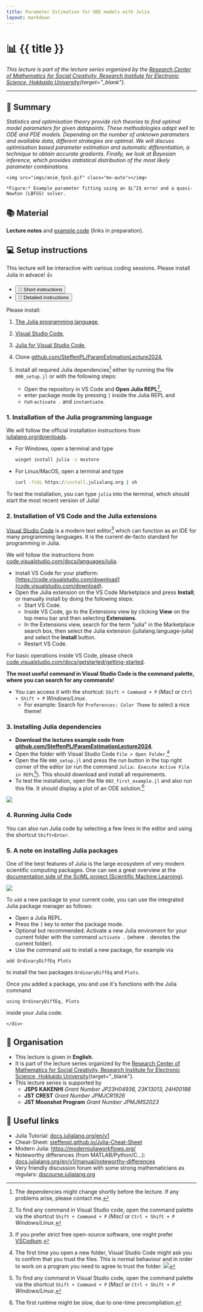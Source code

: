 ```yaml
---
title: Parameter Estimation for ODE models with Julia
layout: markdown 
---
```


# 📊 {{ title }}
<!-- <img src="https://raw.githubusercontent.com/JuliaLang/julia-logo-graphics/refs/heads/master/images/julia-logo-color.svg"/> -->


*This lecture is part of the lecture series organized by the [Research Center of Mathematics for Social Creativity, Research Institute for Electronic Science, Hokkaido University](https://mmc01.es.hokudai.ac.jp/msc/en/){target="_blank"}.*

---
## 📑 Summary

_Statistics and optimisation theory provide rich theories to find optimal model parameters for given datapoints. These methodologies adapt well to ODE and PDE models. Depending on the number of unknown parameters and available data, different strategies are optimal. We will discuss optimisation based parameter estimation and automatic differentiation, a technique to obtain accurate gradients. Finally, we look at Bayesian inference, which provides statistical distribution of the most likely parameter combinations._

<div class="drop-shadow-lg mx-auto">

    <img src="imgs/anim_fps5.gif" class="mx-auto"></img>

</div>

<div class="text-center text-sm">

    *Figure:* Example parameter fitting using an $L^2$ error and a quasi-Newton (LBFGS) solver. 

</div>

## 📚 Material 

**Lecture notes** and [example code](https://github.com/SteffenPL/ParamEstimationLecture2024) (links in preparation).

## 💻 Setup instructions 

This lecture will be interactive with various coding sessions. Please install Julia in advace! 👍

<div class="mb-4 border-b  border-gray-200 dark:border-gray-700">
    <ul class="flex flex-wrap -mb-px font-medium text-center list-none" id="default-tab" 
    data-tabs-active-classes="text-lime-600 hover:text-lime-600 dark:text-lime-500 dark:hover:text-lime-500 border-lime-600 dark:border-lime-500" data-tabs-inactive-classes="dark:border-transparent text-gray-500 hover:text-gray-600 dark:text-gray-400 border-gray-100 hover:border-gray-300 dark:border-gray-700 dark:hover:text-gray-300"
    data-tabs-toggle="#default-tab-content" role="tablist">
        <li class="me-2" role="presentation">
            <button class="inline-block p-4 border-b-2 rounded-t-lg" id="profile-tab" data-tabs-target="#profile" type="button" role="tab" aria-controls="profile" aria-selected="false">🚀 Short instructions</button>
        </li>
        <li class="me-2" role="presentation">
            <button class="inline-block p-4 border-b-2 rounded-t-lg hover:text-gray-600 hover:border-gray-300 dark:hover:text-gray-300" id="dashboard-tab" data-tabs-target="#dashboard" type="button" role="tab" aria-controls="dashboard" aria-selected="false">🐢 Detailed instructions</button>
        </li>
    </ul>
</div>
<div id="default-tab-content">
    <div class="hidden px-8 py-2 " id="profile" role="tabpanel" aria-labelledby="profile-tab">
        
Please install:
1. [The Julia programming language](https://julialang.org/downloads/), 
2. [Visual Studio Code](https://code.visualstudio.com/), 
3. [Julia for Visual Studio Code](https://www.julia-vscode.org/),
4. Clone [github.com/SteffenPL/ParamEstimationLecture2024](https://github.com/SteffenPL/ParamEstimationLecture2024),
5. Install all required Julia dependencies[^deps] either by running the file `000_setup.jl` or with the following steps:
    - Open the repository in VS Code and **Open Julia REPL**[^2],
    - enter package mode by pressing `]` inside the Julia REPL and 
    - run `activate .` and `instantiate`.

    </div>
    <div class="hidden px-8 py-2 " id="dashboard" role="tabpanel" aria-labelledby="dashboard-tab">

### 1. Installation of the Julia programming language

We will follow the official installation instructions from [julialang.org/downloads](https://julialang.org/downloads/).

- For Windows, open a terminal and type
    ```cmd
    winget install julia -s msstore
    ```

- For Linux/MacOS, open a terminal and type 
    ```cmd
    curl -fsSL https://install.julialang.org | sh
    ```

To test the installation, you can 
type `julia` into the terminal, which should start the most recent version of Julia!

### 2. Installation of VS Code and the Julia extensions

[Visual Studio Code](https://code.visualstudio.com/) is a modern text editor[^1] which can function as an IDE for many programming languages. It is the current de-facto standard for programming in Julia.

We will follow the instructions from [code.visualstudio.com/docs/languages/julia](https://code.visualstudio.com/docs/languages/julia#_getting-started).

- Install VS Code for your platform: [https://code.visualstudio.com/download](code.visualstudio.com/download).
- Open the Julia extension on the VS Code Marketplace and press **Install**; or manually install by doing the following steps:
  - Start VS Code.
  - Inside VS Code, go to the Extensions view by clicking **View** on the top menu bar and then selecting **Extensions**.
  - In the Extensions view, search for the term "julia" in the Marketplace search box, then select the Julia extension (julialang.language-julia) and select the **Install** button.
  - Restart VS Code.

For basic operations inside VS Code, please check [code.visualstudio.com/docs/getstarted/getting-started](https://code.visualstudio.com/docs/getstarted/getting-started).

**The most useful command in Visual Studio Code is the 
command palette, where you can search for any commands!**
- You can access it with the shortcut: `Shift + Command + P` _(Mac)_ or `Ctrl + Shift + P` _Windows/Linux_.
  - For example: Search for `Preferences: Color Theme` to select a nice theme!

### 3. Installing Julia dependencies
 

- **Download the lectures example code from [github.com/SteffenPL/ParamEstimationLecture2024](https://github.com/SteffenPL/ParamEstimationLecture2024)**.
- Open the folder with Visual Studio Code `File > Open Folder`.[^trust]
- Open the file `000_setup.jl` and press the run button in the top right corner of the editor (or run the command `Julia: Execute Active File in REPL`[^2]). This should download and install all requirements.
- To test the installation, open the file `002_first_example.jl` and also run this file. It should display a plot of an ODE solution.[^slow] 

![](imgs/julia_ide.png)

### 4. Running Julia Code

You can also run Julia code by selecting a few lines in the editor and using the shortcut `Shift+Enter`.

### 5. A note on installing Julia packages

One of the best features of Julia is the large ecosystem of very modern scientific computing packages. One can see a great overview at the [documentation side of the SciML project (Scientific Machine Learning)](https://docs.sciml.ai/). 

![](imgs/docs.png)

To `add` a new package to your current code, you can use the integrated Julia package manager as follows:
- Open a Julia REPL.
- Press the `]` key to enter the package mode.
- Optional but recommended: Activate a new Julia enviroment for your current folder with the command `activate .` (where `.` denotes the current folder).
- Use the command `add` to install a new package, for example via 
```
add OrdinaryDiffEq Plots
```
to install the two packages `OrdinaryDiffEq` and `Plots`.

Once you added a package, you and use it's functions with the Julia command
```
using OrdinaryDiffEq, Plots
```
inside your Julia code.


    </div>
</div>

## 💬 Organisation

- This lecture is given in **English**.
- It is part of the lecture series organized by the [Research Center of Mathematics for Social Creativity, Research Institute for Electronic Science, Hokkaido University](https://mmc01.es.hokudai.ac.jp/msc/en/){target="_blank"}.
- This lecture series is supported by
  - **JSPS KAKENHI** _Grant Number JP23H04936, 23K13013, 24H00188_
  - **JST CREST** _Grant Number JPMJCR1926_
  - **JST Moonshot Program** _Grant Number JPMJMS2023_

## 🔗 Useful links


- Julia Tutorial: [docs.julialang.org/en/v1](https://docs.julialang.org/en/v1/manual/variables/)
- Cheat-Sheet: [steffenpl.github.io/Julia-Cheat-Sheet](https://steffenpl.github.io/Julia-Cheat-Sheet/)
- Modern Julia: https://modernjuliaworkflows.org/
- Noteworthy differences (from MATLAB/Python/C...): [docs.julialang.org/en/v1/manual/noteworthy-differences](https://docs.julialang.org/en/v1/manual/noteworthy-differences/)
- Very friendly discussion forum with some strong mathematicians as regulars: [discourse.julialang.org](https://discourse.julialang.org/)

[^1]: If you prefer strict free open-source software, one might prefer [VSCodium](https://vscodium.com/).
[^2]: To find any command in Visual Studio code, open the command palette via the shortcut `Shift + Command + P` _(Mac)_ or `Ctrl + Shift + P` _Windows/Linux_.
[^deps]: The dependencies might change shortly before the lecture. If any problems arise, please contact me.
[^slow]: The first runtime might be slow, due to one-time precompilation.
[^trust]: The first time you open a new folder, Visual Studio Code might ask you to confirm that you trust the files. This is normal behaviour and in order to work on a program you need to agree to trust the folder: ![](imgs/trust.png)